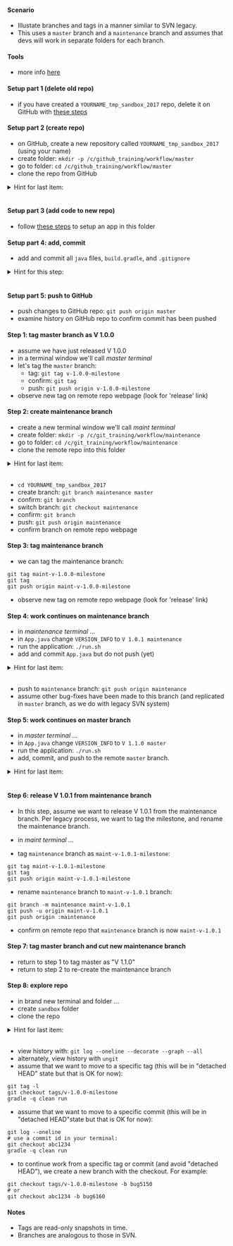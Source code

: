 
#### Scenario

* Illustate branches and tags in a manner similar to SVN legacy.
* This uses a `master` branch and a `maintenance` branch and assumes that devs will work in separate folders for each branch.

#### Tools

* more info [here](./reference_doc/Tools.md)

#### Setup part 1 (delete old repo)

* if you have created a `YOURNAME_tmp_sandbox_2017` repo, delete it on GitHub with [these steps](./reference_doc/DeleteRepo.md)

#### Setup part 2 (create repo)

* on GitHub, create a new repository called `YOURNAME_tmp_sandbox_2017` (using your name)
* create folder: `mkdir -p /c/github_training/workflow/master`
* go to folder: `cd /c/github_training/workflow/master`
* clone the repo from GitHub
<details><summary>Hint for last item:</summary>
<p><pre>
# REPO is a placeholder. Retrieve the value from the GitHub page for the repository
git clone REPO
</pre></p></details>
<br/>

#### Setup part 3 (add code to new repo)

* follow [these steps](./reference_doc/SetupApp.md) to setup an app in this folder

#### Setup part 4: add, commit

* add and commit all `java` files, `build.gradle`, and `.gitignore`

<details><summary>Hint for this step:</summary>
<p><pre>
git add src/**/*.java build.gradle .gitignore 
git add -f run.sh
git status
git commit -m "my App"
git push origin master
</pre></p></details>
<br/>

#### Setup part 5: push to GitHub

* push changes to GitHub repo: `git push origin master`
* examine history on GitHub repo to confirm commit has been pushed

#### Step 1: tag master branch as V 1.0.0

* assume we have just released V 1.0.0
* in a terminal window we'll call _master terminal_
* let's tag the `master` branch:
    * tag: `git tag v-1.0.0-milestone`
    * confirm: `git tag`
    * push: `git push origin v-1.0.0-milestone`
* observe new tag on remote repo webpage (look for 'release' link)

#### Step 2: create maintenance branch

* create a new terminal window we'll call _maint terminal_
* create folder: `mkdir -p /c/git_training/workflow/maintenance`
* go to folder: `cd /c/git_training/workflow/maintenance`
* clone the remote repo into this folder
<details><summary>Hint for last item:</summary>
<p><pre>
# REPO is a placeholder. Retrieve the value from the GitHub page for the repository
git clone REPO
</pre></p></details>
</details>
<br/>

* `cd YOURNAME_tmp_sandbox_2017`
* create branch: `git branch maintenance master`
* confirm: `git branch`
* switch branch: `git checkout maintenance`
* confirm: `git branch`
* push: `git push origin maintenance`
* confirm branch on remote repo webpage

#### Step 3: tag maintenance branch

* we can tag the maintenance branch:
```
git tag maint-v-1.0.0-milestone
git tag
git push origin maint-v-1.0.0-milestone
```
* observe new tag on remote repo webpage (look for 'release' link)

#### Step 4: work continues on maintenance branch

* in _maintenance terminal_ ...
* in `App.java` change `VERSION_INFO` to `V 1.0.1 maintenance`
* run the application: `./run.sh`
* add and commit `App.java` but do not push (yet)

<details><summary>Hint for last item:</summary>
<p><pre>
git status
git add src/**/App.java
git commit -m "V 1.0.1 maintenance fix"
</pre></p></details>
<br/>

* push to `maintenance` branch: `git push origin maintenance`
* assume other bug-fixes have been made to this branch (and replicated in `master` branch, as we do with legacy SVN system)

#### Step 5: work continues on master branch

* in _master terminal_ ...
* in `App.java` change `VERSION_INFO` to `V 1.1.0 master`
* run the application: `./run.sh`
* add, commit, and push to the remote `master` branch. 

<details><summary>Hint for last item:</summary>
<p><pre>
git status
git add src/**/App.java
git commit -m "V 1.1.0 functionality"
git push origin master
</pre></p></details>
<br/>

#### Step 6: release V 1.0.1 from maintenance branch

* In this step, assume we want to release V 1.0.1 from the maintenance branch. Per legacy process, we want to tag the milestone, and rename the maintenance branch.

* in _maint terminal_ ...
* tag `maintenance` branch as `maint-v-1.0.1-milestone`:
```
git tag maint-v-1.0.1-milestone
git tag
git push origin maint-v-1.0.1-milestone
```
* rename `maintenance` branch to `maint-v-1.0.1` branch: 
```
git branch -m maintenance maint-v-1.0.1
git push -u origin maint-v-1.0.1
git push origin :maintenance
```
* confirm on remote repo that `maintenance` branch is now `maint-v-1.0.1`

#### Step 7: tag master branch and cut new maintenance branch

* return to step 1 to tag master as "V 1.1.0"
* return to step 2 to re-create the maintenance branch

#### Step 8: explore repo

* in brand new terminal and folder ...
* create `sandbox` folder
* clone the repo 
<details><summary>Hint for last item:</summary>
<p><pre>
cd sandbox
# change repo as appropriate:
git clone https://github.com/codetojoy/YOURNAME_tmp_sandbox_2017.git
</pre></p></details>
<br/>

* view history with: `git log --oneline --decorate --graph --all`
* alternately, view history with `ungit`
* assume that we want to move to a specific tag (this will be in "detached HEAD" state but that is OK for now):
```
git tag -l
git checkout tags/v-1.0.0-milestone
gradle -q clean run
```
* assume that we want to move to a specific commit (this will be in "detached HEAD"state but that is OK for now):
```
git log --oneline
# use a commit id in your terminal:
git checkout abc1234
gradle -q clean run
``` 
* to continue work from a specific tag or commit (and avoid "detached HEAD"), we create a new branch with the checkout. For example:
```
git checkout tags/v-1.0.0-milestone -b bug5150
# or
git checkout abc1234 -b bug6160
```

#### Notes

* Tags are read-only snapshots in time.
* Branches are analogous to those in SVN.

